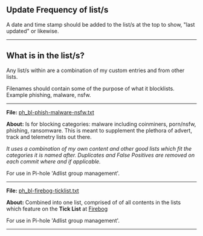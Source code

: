 ## Update Frequency of list/s

A date and time stamp should be added to the list/s at the top to show, "last updated" or likewise.

----

## What is in the list/s?

Any list/s within are a combination of my custom entries and from other lists. 

Filenames should contain some of the purpose of what it blocklists. Example phishing, malware, nsfw.

----

<b>File:</b> [ph_bl-phish-malware-nsfw.txt](https://raw.githubusercontent.com/SystemJargon/pi-hole/main/dynamic-big-list/ph_bl-phish-malware-nsfw.txt)

<b>About:</b> Is for blocking categories: malware including coinminers, porn/nsfw, phishing, ransomware.
This is meant to supplement the plethora of advert, track and telemetry lists out there.

<i>It uses a combination of my own content and other good lists which fit the categories it is named after.
Duplicates and False Positives are removed on each commit where and if applicable.</i>

For use in Pi-hole 'Adlist group management'.

----

<b>File:</b> [ph_bl-firebog-ticklist.txt](https://raw.githubusercontent.com/SystemJargon/pi-hole/main/dynamic-big-list/ph_bl-firebog-ticklist.txt)

<b>About:</b> Combined into one list, comprised of of all contents in the lists which feature on the <b>Tick List</b> at [Firebog](https://firebog.net/)

For use in Pi-hole 'Adlist group management'.

----
